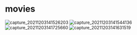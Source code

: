# movies
![capture_20211203141526203](https://user-images.githubusercontent.com/56538177/147883336-cf152df2-39df-42b4-8f4a-35003e75e0e8.jpg)
![capture_20211203141544136](https://user-images.githubusercontent.com/56538177/147883347-ee503d1e-4e83-4378-932f-2a45614db92a.jpg)
![capture_20211203141725660](https://user-images.githubusercontent.com/56538177/147883376-f3dc5497-0891-4750-9aa8-3f2842c55f3f.jpg)
![capture_20211203141631519](https://user-images.githubusercontent.com/56538177/147883419-2196f65f-ab01-4154-882f-5b1ba37aca66.jpg)

